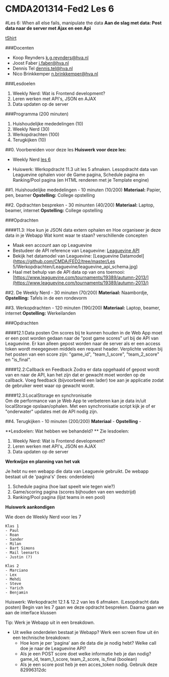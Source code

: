 CMDA201314-Fed2 Les 6
=====================

#Les 6: When all else fails, manipulate the data
**Aan de slag met data: Post data naar de server met Ajax en een Api**

[tShirt](http://www.prettygoodgoods.org/products/117501-manipulate-the-data-tshirt)

###Docenten
* Koop Reynders k.g.reynders@hva.nl   
* Joost Faber j.faber@hva.nl  
* Dennis Tel dennis.tel@hva.nl   
* Nico Brinkkemper n.brinkkemper@hva.nl  

###Lesdoelen

1. Weekly Nerd: Wat is Frontend development? 
2. Leren werken met API's, JSON en AJAX 
3. Data updaten op de server


###Programma (200 minuten)
1. Huishoudelijke mededelingen (10)
2. Weekly Nerd (30) 
3. Werkopdrachten (100)
4. Terugkijken (10) 

##0. Voorbereiden voor deze les
**Huiswerk voor deze les:**

* Weekly Nerd [les 6](http://weeklynerd.tumblr.com/tagged/fed1314)

* Huiswerk: Werkopdracht 11.3 uit les 5 afmaken. Lesopdracht data van Leaguevine ophalen voor de Game pagina, Schedule pagina en Ranking/Pool pagina (en HTML renderen met je Template engine)

##1. Huishoudelijke mededelingen - 10 minuten (10/200)
**Materiaal:** Papier, pen, beamer 
**Opstelling:** College opstelling

##2. Opdrachten bespreken - 30 minunten (40/200)
**Materiaal:** Laptop, beamer, internet
**Opstelling:** College opstelling

###Opdrachten

####11.3: 
Hoe kun je JSON  data extern ophalen
en 
Hoe organiseer je deze data in je Webapp
Wat komt waar te staan? verschillende concepten

- Maak een account aan op Leaguevine  
- Bestudeer de API reference van Leaguevine: [Leaguevine API](https://www.leaguevine.com/docs/api/)  
- Bekijk het datamodel van Leaguevine: [Leaguevine Datamodel](https://github.com/CMDA/FED2/tree/master/Les 5/Werkopdrachten/Leaguevine/leaguevine_api_schema.jpg)  
- Haal met behulp van de API data op van ons toernooi: [https://www.leaguevine.com/tournaments/19389/autumn-2013/](https://www.leaguevine.com/tournaments/19389/autumn-2013/) 


##2. De Weekly Nerd - 30 minuten (70/200)
**Materiaal:** Naambordje, 
**Opstelling:** Tafels in de een rondevorm

##3. Werkopdrachten - 120 minuten (190/200)
**Materiaal:** Laptop, beamer, internet
**Opstelling:** Werkeilanden

###Opdrachten

####12.1:Data posten
Om scores bij te kunnen houden in de Web App moet er een post worden gedaan naar de "post game scores" url bij de API van Leaguevine. Er kan alleen gepost worden naar de server als er een access token wordt meegegeven middels een request header. Verplichte velden bij het posten van een score zijn: "game_id", "team_1_score", "team_2_score" en "is_final".

####12.2:Callback en Feedback
Zodra er data opgehaald of gepost wordt van en naar de API, kan het zijn dat er gewacht moet worden op de callback. Voeg feedback (bijvoorbeeld een lader) toe aan je applicatie zodat de gebruiker weet waar op gewacht wordt.

####12.3:LocalStorage en synchronisatie  
Om de performance van je Web App te verbeteren kan je data in/uit localStorage opslaan/ophalen. Met een synchronisatie script kijk je of er "onderwater" updates met de API nodig zijn.

##4. Terugkijken - 10 minuten (200/200)
**Materiaal** - 
**Opstelling** -  

**Lesdoelen: Wat hebben we behandeld? **
Zie lesdoelen:

1. Weekly Nerd: Wat is Frontend development? 
2. Leren werken met API's, JSON en AJAX 
3. Data updaten op de server


**Werkwijze en planning van het vak**

Je hebt nu een webapp die data van Leaguevie gebruikt. De webapp bestaat uit de 'pagina's' (lees: onderdelen)

1. Schedule pagina (hoe laat speelt wie tegen wie?)
2. Game/scoring pagina (scores bijhouden van een wedstrijd)
3. Ranking/Pool pagina (lijst teams in een pool)


**Huiswerk aankondigen**

Wie doen de Weekly Nerd voor les 7

	Klas 1
	- Paul
	- Roan
	- Sander
	- Milan
	- Bart Simons
	- Mail leenarts
	- Justin (?)
	
	Klas 2
	- Marciano
	- Lex
	- Mehdi
	- Steve
	- Yarich
	- Benjamin


Huiswerk: Werkopdracht 12.1 & 12.2 van les 6 afmaken. (Lesopdracht data posten) Begin van les 7 gaan we deze opdracht bespreken. Daarna gaan we aan de interface klussen


Tip: Werk je Webapp uit in een breakdown. 

- Uit welke onderdelen bestaat je Webapp? Werk een screen flow uit én een technische breakdown:
	- Hoe kom je per 'pagina' aan de data die je nodig hebt? Welke call doe je naar de Leaguevine API? 
	- Als je een POST score doet welke informatie heb je dan nodig? game_id, team_1_score, team_2_score, is_final (boolean)
	- Als je een score post heb je een acces_token nodig. Gebruik deze 82996312dc




